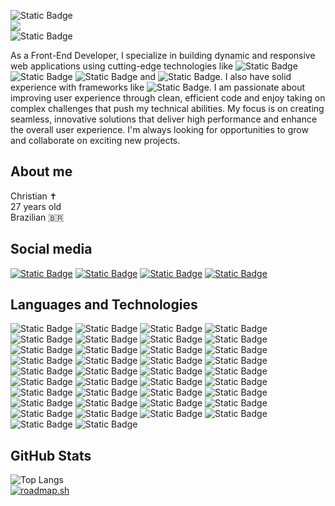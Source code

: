 <!--![GitHub followers](https://img.shields.io/github/followers/sirguilherme97?color=111&logo=github&logoColor=fff&style=for-the-badge)*/-->
![Static Badge](https://img.shields.io/badge/Hello%20World-white?style=for-the-badge&logo=windowsterminal&logoColor=black)<br/>
![](https://komarev.com/ghpvc/?username=sirguilherme97&style=for-the-badge&color=gray)</br> 
![Static Badge](https://img.shields.io/badge/npm%20add%20frontend-Guilherme%20Henrique-black?style=for-the-badge&logo=npm&labelColor=gray&color=darkviolet)

<!--
I have solid experience in Front End development, working with technologies such as ![Static Badge](https://img.shields.io/badge/React%20Native-61DAFB?style=flat&logo=React&logoColor=black)![Static Badge](https://img.shields.io/badge/Next.js-black?style=flat&logo=next.js&logoColor=white) 
![Static Badge](https://img.shields.io/badge/Vite-black?style=flat&logo=vite)![Static Badge](https://img.shields.io/badge/GraphQL-black?style=flat&logo=graphql&logoColor=E10098) 
<br/>I am constantly improving my skills and always looking for new challenges and opportunities to create innovative experiences for users. ![Static Badge](https://img.shields.io/badge/!useGambiarra(%20)-white?style=flat&logo=windowsterminal&logoColor=black)
-->

As a Front-End Developer, I specialize in building dynamic and responsive web applications using cutting-edge technologies like ![Static Badge](https://img.shields.io/badge/JavaScript-%23F7DF1E?style=flat) ![Static Badge](https://img.shields.io/badge/PHP-%23777BB4?style=flat) ![Static Badge](https://img.shields.io/badge/NextJS-%23000000?style=flat)
and ![Static Badge](https://img.shields.io/badge/React%20Native-%2361DAFB?style=flat). I also have solid experience with frameworks like ![Static Badge](https://img.shields.io/badge/NextJS-%23000000?style=flat). I am passionate about improving user experience through clean, efficient code and enjoy taking on complex challenges that push my technical abilities. My focus is on creating seamless, innovative solutions that deliver high performance and enhance the overall user experience. I'm always looking for opportunities to grow and collaborate on exciting new projects.

<h2>About me</h2>
<span>Christian ✝<br/>27 years old<br/>Brazilian 🇧🇷</span> 

## Social media

<a href="https://www.linkedin.com/in/sirguilherme97/">![Static Badge](https://img.shields.io/badge/Sirguilherme97-black?style=for-the-badge&logo=linkedin&logoColor=blue&color=black)</a>
<a href="https://www.facebook.com/Guilhermehls/">![Static Badge](https://img.shields.io/badge/Guilhermehls-black?style=for-the-badge&logo=facebook&logoColor=blue&color=black)</a>
<a href="https://www.instagram.com/sir._.guilherme/?igsh=MWFwb2pwdWw4dDF5eg%3D%3D">![Static Badge](https://img.shields.io/badge/%40sir.__.guilherme-black?style=for-the-badge&logo=instagram&logoColor=darkpink&color=black)</a>
<a href="https://www.youtube.com/channel/UCrhKC4TO2fF9p_fHZiYYlyA">![Static Badge](https://img.shields.io/badge/Voc%C3%AA-black?style=for-the-badge&logo=youtube&logoColor=%23FF0000)</a>


## Languages and Technologies

![Static Badge](https://img.shields.io/badge/JavaScript-%23F7DF1E?style=for-the-badge&logo=JavaScript&logoColor=black)
![Static Badge](https://img.shields.io/badge/React-%2361DAFB?style=for-the-badge&logo=react&logoColor=black)
![Static Badge](https://img.shields.io/badge/Next-000000?style=for-the-badge&logo=next.js&logoColor=white)
![Static Badge](https://img.shields.io/badge/Astro-%23BC52EE?style=for-the-badge&logo=astro&logoColor=black)
![Static Badge](https://img.shields.io/badge/NestJS-%23E0234E?style=for-the-badge&logo=nestJS&logoColor=white)
![Static Badge](https://img.shields.io/badge/VueJS-%234FC08D?style=for-the-badge&logo=vuedotjs&logoColor=white)
![Static Badge](https://img.shields.io/badge/Vite-%23646CFF?style=for-the-badge&logo=Vite&logoColor=white)
![Static Badge](https://img.shields.io/badge/Node.js-%23339933?style=for-the-badge&logo=Node.js&logoColor=white)
![Static Badge](https://img.shields.io/badge/pocketbase-%23B8DBE4?style=for-the-badge&logo=pocketbase&logoColor=black)
![Static Badge](https://img.shields.io/badge/GraphQL-%23E10098?style=for-the-badge&logo=graphql&logoColor=white)
![Static Badge](https://img.shields.io/badge/Apollo-%23311C87?style=for-the-badge&logo=apollographql&logoColor=white)
![Static Badge](https://img.shields.io/badge/TailwindCSS-%2306B6D4?style=for-the-badge&logo=Tailwind%20css&logoColor=white)
![Static Badge](https://img.shields.io/badge/Unity-white?style=for-the-badge&logo=unity&logoColor=black)
![Static Badge](https://img.shields.io/badge/Android%20Studio-%233DDC84?style=for-the-badge&logo=androidstudio&logoColor=white)
![Static Badge](https://img.shields.io/badge/PWA-%235A0FC8?style=for-the-badge&logo=pwa&logoColor=white)
![Static Badge](https://img.shields.io/badge/MySQL-%234479A1?style=for-the-badge&logo=mysql&logoColor=white)
![Static Badge](https://img.shields.io/badge/PHP-%23777BB4?style=for-the-badge&logo=php&logoColor=%23FFFFFF)
![Static Badge](https://img.shields.io/badge/phpMyAdmin-%236C78AF?style=for-the-badge&logo=phpmyadmin&logoColor=%23FFFFFF)
![Static Badge](https://img.shields.io/badge/Laravel-%23FF2D20?style=for-the-badge&logo=laravel&logoColor=%23FFFFFF)
![Static Badge](https://img.shields.io/badge/auth0-%23EB5424?style=for-the-badge&logo=auth0&logoColor=white)
![Static Badge](https://img.shields.io/badge/codeblocks-%2341AD48?style=for-the-badge&logo=codeblocks&logoColor=white)
![Static Badge](https://img.shields.io/badge/VSCODE-%23007ACC?style=for-the-badge&logo=visualstudiocode&logoColor=white)
![Static Badge](https://img.shields.io/badge/Trello-%230052CC?style=for-the-badge&logo=trello&logoColor=white)
![Static Badge](https://img.shields.io/badge/figma-%23F24E1E?style=for-the-badge&logo=figma&logoColor=white)
![Static Badge](https://img.shields.io/badge/stackoverflow-%23F58025?style=for-the-badge&logo=stackoverflow&logoColor=black)
![Static Badge](https://img.shields.io/badge/HTML5-%23E34F26?style=for-the-badge&logo=html5&logoColor=white)
![Static Badge](https://img.shields.io/badge/TypeScript-%233178C6?style=for-the-badge&logo=typescript&logoColor=white)
![Static Badge](https://img.shields.io/badge/C-%23A8B9CC?style=for-the-badge&logo=c&logoColor=white)
![Static Badge](https://img.shields.io/badge/C%2B%2B-%2300599C?style=for-the-badge&logo=c%2B%2B&logoColor=white)
![Static Badge](https://img.shields.io/badge/C%23-%23512BD4?style=for-the-badge&logo=C%23&logoColor=white)
![Static Badge](https://img.shields.io/badge/Python-%233776AB?style=for-the-badge&logo=Python&logoColor=white)
![Static Badge](https://img.shields.io/badge/Blender-%23E87D0D?style=for-the-badge&logo=blender&logoColor=white)
![Static Badge](https://img.shields.io/badge/sketchup-%23005F9E?style=for-the-badge&logo=sketchup&logoColor=white)
![Static Badge](https://img.shields.io/badge/Meta-%230467DF?style=for-the-badge&logo=Meta&logoColor=white)
![Static Badge](https://img.shields.io/badge/Discord-%235865F2?style=for-the-badge&logo=discord&logoColor=white)
![Static Badge](https://img.shields.io/badge/Linkedin-%230A66C2?style=for-the-badge&logo=Linkedin&logoColor=white)
![Static Badge](https://img.shields.io/badge/Vercel-black?style=for-the-badge&logo=vercel&logoColor=white)
![Static Badge](https://img.shields.io/badge/Firebase-%23FFCA28?style=for-the-badge&logo=firebase&logoColor=black)

## GitHub Stats

![Top Langs](https://github-readme-stats.vercel.app/api/top-langs/?username=sirguilherme97&layout=compact&theme=ocean_dark&count_private=true) <br/>
[![roadmap.sh](https://roadmap.sh/card/tall/67ee3fd7d3017ef47d1216db?variant=dark&roadmaps=computer-science%2Cfrontend%2Cproduct-manager%2Creact)](https://roadmap.sh) <br/>
